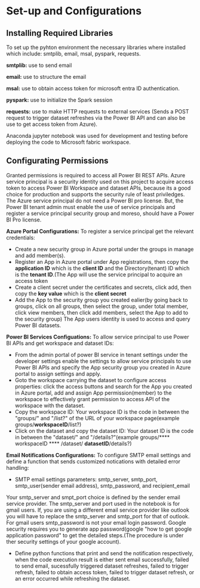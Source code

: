 # Set-up and Configurations

## Installing Required Libraries

To set up the pyhton environment the necessary libraries where installed which include: smtplib, email, msal, pyspark, requests.

**smtplib:** use to send email

**email:** use to structure the email

**msal:** use to obtain access token for microsoft entra ID authentication.

**pyspark:** use to initialize the Spark session

**requests:** use to make HTTP requests to external services (Sends a POST request to trigger dataset refreshes via the Power BI API and can also be use to get access token from Azure).

Anaconda jupyter notebook was used for development and testing before deploying the code to Microsoft fabric workspace.

## Configurating Permissions

Granted permissions is required to access all Power BI REST APIs. Azure service principal is a security identity used on this project to acquire access token to access Power BI Workspace and dataset APIs,
because its a good choice for production and supports the security rule of least priviledges. The Azure service principal do not need a Power BI pro license. But, the Power BI tenant admin must enable
the use of service principals and register a service principal security group and moreso, should have a Power BI Pro license.

**Azure Portal Configurations:** To register a service principal get the relevant credentials:
- Create a new security group in Azure portal under the groups in manage and add member(s).
- Register an App in Azure portal under App registrations, then copy the **application ID** which is the **client ID** and the Directory(tenant) ID which is the **tenant ID**.(The App will use the service principal to acquire an access token
- Create a client secret under the certificates and secrets, click add, then copy the **key value** which is the **client secret**
- Add the App to the security group you created ealier(by going back to groups, click on all groups, then select the group, under total member, click view members, then click add members, select the App to add to the security group)
The App users identity is used to access and query Power BI datasets.

**Power BI Services Configuations:** To allow service principal to use Power BI APIs and get workspace and dataset IDs:
- From the admin portal of power BI service in tenant settings under the developer settings enable the settings to allow service principals to use Power BI APIs and specify the App security group you created in Azure portal to assign settings and apply.
- Goto the workspace carrying the dataset to configure access properties: click the access buttons and search for the App you created in Azure portal, add and assign App permission(member) to the workspace to effectively grant permission to access API
  of the workspace with the dataset.
- Copy the workspace ID: Your workspace ID is the code in between the "groups/" and "/list?" of the URL of your workspace page(example groups/****workspaceID****/list?)
- Click on the dataset and copy the dataset ID: Your dataset ID is the code in between the "dataset/" and "/details?"(example groups/**** workspaceID **** /dataset/ ****datasetID****/details?)

**Email Notifications Configurations:** To configure SMTP email settings and define a function that sends customized notications with detailed error handling:
- SMTP email settings parameters: smtp_server, smtp_port, smtp_user(sender email address), smtp_password, and recipient_email

Your smtp_server and smpt_port choice is defined by the sender email service provider. The smtp_server and port used in the notebook is for gmail users. If, you are using a different email service provider like outlook you will have to replace the smtp_server and smtp_port for that of outlook. For gmail users smtp_password is not your email login password. Google security requires you to generate app password(google "how to get google application password" to get the detailed steps.(The procedure is under ther security settings of your google account). 

- Define python functions that print and send the notification respectively, when the code execution result is either sent email successfully, failed to send email, sucessfully triggered dataset refreshes, failed to trigger refresh, failed to obtain access token, failed to trigger dataset refresh, or an error occurred while refreshing the dataset.

